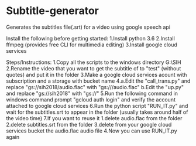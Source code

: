 # Subtitle-generator
Generates the subtitles file(.srt) for a video using google speech api

Install the following before getting started:
1.Install python 3.6
2.Install ffmpeg (provides free CLI for multimedia editing)
3.Install google cloud services

Steps/Instructions:
1.Copy all the scripts to the windows directory G:\SIH\
2.Rename the video that you want to get the subtitle of to "test" (without quotes) and put it in the folder
3.Make a google cloud services acount with subscription and a storage with bucket name <urname>
4.a.Edit the "call_trans.py" and replace "gs://sih2018/audio.flac" with "gs://<urname>/audio.flac"
  b.Edit the "up.py" and replace "gs://sih2018" with "gs://<urname>"
5.Run the following command in windows command prompt "gcloud auth login" and verify the account attached to google cloud services
6.Run the python script "RUN_IT.py" and wait for the subtitles.srt to appear in the folder 
(usually takes around half of the video time)
7.If you want to reuse it
  1.delete audio.flac from the folder
  2.delete subtitles.srt from the folder
  3.delete from your google cloud services bucket the audio.flac audio file
  4.Now you can use RUN_IT.py again
